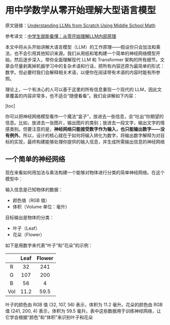 # 用中学数学从零开始理解大型语言模型

原文链接：[Understanding LLMs from Scratch Using Middle School Math](https://towardsdatascience.com/understanding-llms-from-scratch-using-middle-school-math-e602d27ec876/)

参考译文：[中学生就能看懂：从零开始理解LLM内部原理](https://mp.weixin.qq.com/s?__biz=Mzk1NzQ1ODk5NQ==&mid=2247522402&idx=1&sn=9aab727e53e1f63cff791f6e745c057c&scene=21#wechat_redirect)

本文中将从头开始讲解大语言模型（LLM）的工作原理——假设你只会加法和乘法，也不会引用其他知识来源。我们从用纸和笔构建一个简单的神经网络模型开始，然后逐步深入，带你全面理解现代 LLM 和 Transformer 架构的所有细节。文章会尽量剥离掉机器学习中的复杂术语和行话，把所有内容还原为最简单的形式：数字。但必要时我们会解释相关术语，以便你在阅读带有术语的内容时能有所参照。

理论上，一个有决心的人可以基于这里的所有信息重现一个现代的 LLM，因此文章覆盖的内容非常多，也不适合“随便看看”。我们会讲解如下内容：

[toc]

你可以把神经网络模型看作一个魔法“盒子”，放进去一些信息，会“吐出“你期望的信息。比如，放进去一张图片，输出图片的类别；放进去一段文字，输出文字的情感类别。但要注意的是，**神经网络只能接受数字作为输入，也只能输出数字——没有例外**。所以，设计的核心就在于如何将输入转化为数字，将输出数字解释为对目标的实现，最终构建能够处理你提供的输入信息，并生成所需输出信息的神经网络

## 一个简单的神经网络

现在来看如何用加法与乘法构建一个能够对物体进行分类的简单神经网络。在这个模型中：

输入信息是已知物体的数据：
- 颜色值（RGB 值）
- 体积（Volume 单位：毫升）

目标输出是物体的分类：
- 叶子（Leaf）
- 花朵（Flower）

如下是用数字来代表“叶子”和“花朵”的示例：

|     | Leaf | Flower |
| :-: | :--: | :----: |
|  R  |  32  |  241   |
|  G  | 107  |  200   |
|  B  |  56  |   4    |
| Vol | 11.2 |  59.5  |

叶子的颜色由 RGB 值 (32, 107, 56) 表示，体积为 11.2 毫升。花朵的颜色由 RGB 值 (241, 200, 4) 表示，体积为 59.5 毫升。表中这些数据用于训练神经网络，让它学会根据“颜色”和“体积”来识别叶子和花朵

